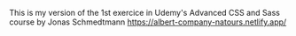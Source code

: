 This is my version of the 1st exercice in Udemy's Advanced CSS and Sass course by Jonas Schmedtmann
https://albert-company-natours.netlify.app/
